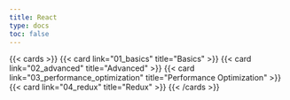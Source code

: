 ```yaml
---
title: React
type: docs
toc: false
---
```


{{< cards >}}
{{< card link="01_basics" title="Basics" >}}
{{< card link="02_advanced" title="Advanced" >}}
{{< card link="03_performance_optimization" title="Performance Optimization" >}}
{{< card link="04_redux" title="Redux" >}}
{{< /cards >}}
